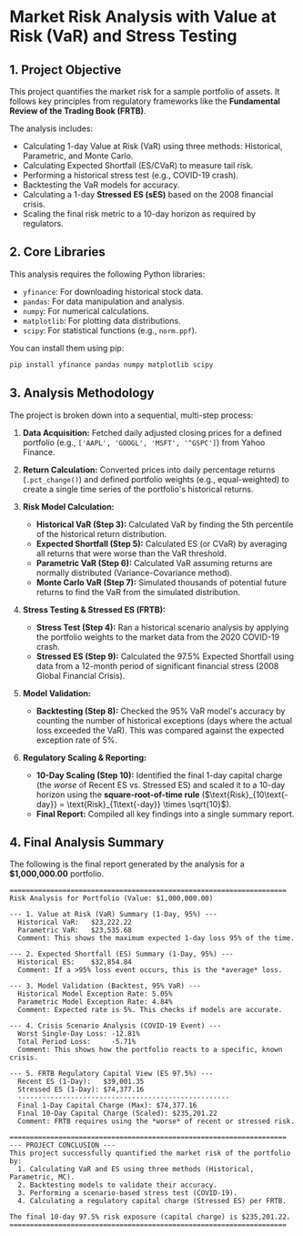
# Market Risk Analysis with Value at Risk (VaR) and Stress Testing

## 1\. Project Objective

This project quantifies the market risk for a sample portfolio of assets. It follows key principles from regulatory frameworks like the **Fundamental Review of the Trading Book (FRTB)**.

The analysis includes:

  * Calculating 1-day Value at Risk (VaR) using three methods: Historical, Parametric, and Monte Carlo.
  * Calculating Expected Shortfall (ES/CVaR) to measure tail risk.
  * Performing a historical stress test (e.g., COVID-19 crash).
  * Backtesting the VaR models for accuracy.
  * Calculating a 1-day **Stressed ES (sES)** based on the 2008 financial crisis.
  * Scaling the final risk metric to a 10-day horizon as required by regulators.

## 2\. Core Libraries

This analysis requires the following Python libraries:

  * `yfinance`: For downloading historical stock data.
  * `pandas`: For data manipulation and analysis.
  * `numpy`: For numerical calculations.
  * `matplotlib`: For plotting data distributions.
  * `scipy`: For statistical functions (e.g., `norm.ppf`).

You can install them using pip:

```bash
pip install yfinance pandas numpy matplotlib scipy
```

## 3\. Analysis Methodology

The project is broken down into a sequential, multi-step process:

1.  **Data Acquisition:** Fetched daily adjusted closing prices for a defined portfolio (e.g., `['AAPL', 'GOOGL', 'MSFT', '^GSPC']`) from Yahoo Finance.

2.  **Return Calculation:** Converted prices into daily percentage returns (`.pct_change()`) and defined portfolio weights (e.g., equal-weighted) to create a single time series of the portfolio's historical returns.

3.  **Risk Model Calculation:**

      * **Historical VaR (Step 3):** Calculated VaR by finding the 5th percentile of the historical return distribution.
      * **Expected Shortfall (Step 5):** Calculated ES (or CVaR) by averaging all returns that were worse than the VaR threshold.
      * **Parametric VaR (Step 6):** Calculated VaR assuming returns are normally distributed (Variance-Covariance method).
      * **Monte Carlo VaR (Step 7):** Simulated thousands of potential future returns to find the VaR from the simulated distribution.

4.  **Stress Testing & Stressed ES (FRTB):**

      * **Stress Test (Step 4):** Ran a historical scenario analysis by applying the portfolio weights to the market data from the 2020 COVID-19 crash.
      * **Stressed ES (Step 9):** Calculated the 97.5% Expected Shortfall using data from a 12-month period of significant financial stress (2008 Global Financial Crisis).

5.  **Model Validation:**

      * **Backtesting (Step 8):** Checked the 95% VaR model's accuracy by counting the number of historical exceptions (days where the actual loss exceeded the VaR). This was compared against the expected exception rate of 5%.

6.  **Regulatory Scaling & Reporting:**

      * **10-Day Scaling (Step 10):** Identified the final 1-day capital charge (the *worse* of Recent ES vs. Stressed ES) and scaled it to a 10-day horizon using the **square-root-of-time rule** ($\text{Risk}_{10\text{-day}} = \text{Risk}_{1\text{-day}} \times \sqrt{10}$).
      * **Final Report:** Compiled all key findings into a single summary report.

## 4\. Final Analysis Summary

The following is the final report generated by the analysis for a **$1,000,000.00** portfolio.

```
====================================================================
Risk Analysis for Portfolio (Value: $1,000,000.00)

--- 1. Value at Risk (VaR) Summary (1-Day, 95%) ---
  Historical VaR:   $23,222.22
  Parametric VaR:   $23,535.68
  Comment: This shows the maximum expected 1-day loss 95% of the time.

--- 2. Expected Shortfall (ES) Summary (1-Day, 95%) ---
  Historical ES:    $32,854.84
  Comment: If a >95% loss event occurs, this is the *average* loss.

--- 3. Model Validation (Backtest, 95% VaR) ---
  Historical Model Exception Rate: 5.05%
  Parametric Model Exception Rate: 4.84%
  Comment: Expected rate is 5%. This checks if models are accurate.

--- 4. Crisis Scenario Analysis (COVID-19 Event) ---
  Worst Single-Day Loss: -12.81%
  Total Period Loss:     -5.71%
  Comment: This shows how the portfolio reacts to a specific, known crisis.

--- 5. FRTB Regulatory Capital View (ES 97.5%) ---
  Recent ES (1-Day):   $39,001.35
  Stressed ES (1-Day): $74,377.16
  ----------------------------------------------------
  Final 1-Day Capital Charge (Max): $74,377.16
  Final 10-Day Capital Charge (Scaled): $235,201.22
  Comment: FRTB requires using the *worse* of recent or stressed risk.

====================================================================
--- PROJECT CONCLUSION ---
This project successfully quantified the market risk of the portfolio by:
  1. Calculating VaR and ES using three methods (Historical, Parametric, MC).
  2. Backtesting models to validate their accuracy.
  3. Performing a scenario-based stress test (COVID-19).
  4. Calculating a regulatory capital charge (Stressed ES) per FRTB.

The final 10-day 97.5% risk exposure (capital charge) is $235,201.22.
====================================================================
```
